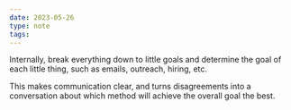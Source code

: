 ```yaml
---
date: 2023-05-26
type: note
tags: 
---
```


Internally, break everything down to little goals and determine the goal of each little thing, such as emails, outreach, hiring, etc.

This makes communication clear, and turns disagreements into a conversation about which method will achieve the overall goal the best.
